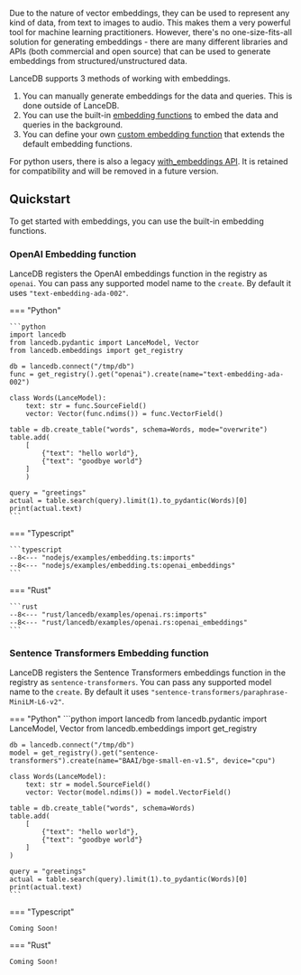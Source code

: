 Due to the nature of vector embeddings, they can be used to represent any kind of data, from text to images to audio.
This makes them a very powerful tool for machine learning practitioners.
However, there's no one-size-fits-all solution for generating embeddings - there are many different libraries and APIs
(both commercial and open source) that can be used to generate embeddings from structured/unstructured data.

LanceDB supports 3 methods of working with embeddings.

1. You can manually generate embeddings for the data and queries. This is done outside of LanceDB.
2. You can use the built-in [embedding functions](./embedding_functions.md) to embed the data and queries in the background.
3. You can define your own [custom embedding function](./custom_embedding_function.md)
   that extends the default embedding functions.

For python users, there is also a legacy [with_embeddings API](./legacy.md).
It is retained for compatibility and will be removed in a future version.

## Quickstart

To get started with embeddings, you can use the built-in embedding functions.

### OpenAI Embedding function
LanceDB registers the OpenAI embeddings function in the registry as `openai`. You can pass any supported model name to the `create`. By default it uses `"text-embedding-ada-002"`.

=== "Python"

    ```python
    import lancedb
    from lancedb.pydantic import LanceModel, Vector
    from lancedb.embeddings import get_registry

    db = lancedb.connect("/tmp/db")
    func = get_registry().get("openai").create(name="text-embedding-ada-002")

    class Words(LanceModel):
        text: str = func.SourceField()
        vector: Vector(func.ndims()) = func.VectorField()

    table = db.create_table("words", schema=Words, mode="overwrite")
    table.add(
        [
            {"text": "hello world"},
            {"text": "goodbye world"}
        ]
        )

    query = "greetings"
    actual = table.search(query).limit(1).to_pydantic(Words)[0]
    print(actual.text)
    ```

=== "Typescript"

    ```typescript
    --8<--- "nodejs/examples/embedding.ts:imports"
    --8<--- "nodejs/examples/embedding.ts:openai_embeddings"
    ```

=== "Rust"

    ```rust
    --8<--- "rust/lancedb/examples/openai.rs:imports"
    --8<--- "rust/lancedb/examples/openai.rs:openai_embeddings"
    ```

### Sentence Transformers Embedding function
LanceDB registers the Sentence Transformers embeddings function in the registry as `sentence-transformers`. You can pass any supported model name to the `create`. By default it uses `"sentence-transformers/paraphrase-MiniLM-L6-v2"`.

=== "Python"
    ```python
    import lancedb
    from lancedb.pydantic import LanceModel, Vector
    from lancedb.embeddings import get_registry

    db = lancedb.connect("/tmp/db")
    model = get_registry().get("sentence-transformers").create(name="BAAI/bge-small-en-v1.5", device="cpu")

    class Words(LanceModel):
        text: str = model.SourceField()
        vector: Vector(model.ndims()) = model.VectorField()

    table = db.create_table("words", schema=Words)
    table.add(
        [
            {"text": "hello world"},
            {"text": "goodbye world"}
        ]
    )

    query = "greetings"
    actual = table.search(query).limit(1).to_pydantic(Words)[0]
    print(actual.text)
    ```

=== "Typescript"

    Coming Soon!

=== "Rust"

    Coming Soon!
